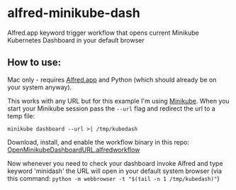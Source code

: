 # alfred-minikube-dash

Alfred.app keyword trigger workflow that opens current Minikube Kubernetes Dashboard in your default browser

## How to use:

Mac only - requires [Alfred.app](https://www.alfredapp.com) and Python (which should already be on your system anyway). 

This works with any URL but for this example I'm using [Minikube](https://kubernetes.io/docs/tasks/tools/install-minikube/). When you start your Minikube session pass the `--url` flag and redirect the url to a temp file:

```
minikube dashboard --url >| /tmp/kubedash
```

Download, install, and enable the workflow binary in this repo: [OpenMinikubeDashboardURL.alfredworkflow](https://github.com/steadystatic/alfred-minikube-dash/blob/master/OpenMinikubeDashboardURL.alfredworkflow)

Now whenever you need to check your dashboard invoke Alfred and type keyword 'minidash' the URL will open in your default system browser (via this command: `python -m webbrowser -t "$(tail -n 1 /tmp/kubedash)"`)


